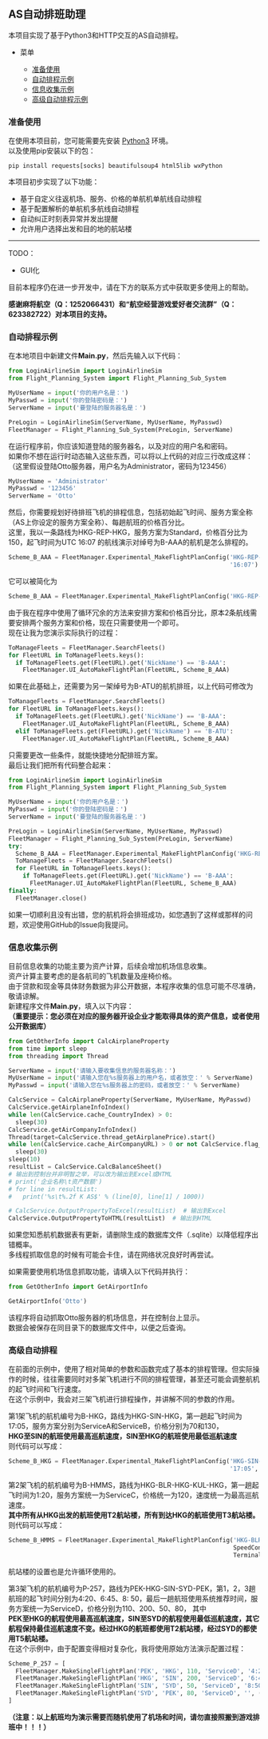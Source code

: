 ## AS自动排班助理

本项目实现了基于Python3和HTTP交互的AS自动排程。

* 菜单

  - [准备使用](#准备使用)
  - [自动排程示例](#自动排程示例)
  - [信息收集示例](#信息收集示例)
  - [高级自动排程示例](#高级自动排程)

<a id="prepare-use"></a>

### 准备使用

在使用本项目前，您可能需要先安装 [Python3](https://www.python.org/downloads/release/python-398/) 环境。  
以及使用pip安装以下的包：

```shell
pip install requests[socks] beautifulsoup4 html5lib wxPython
```

本项目初步实现了以下功能：

- 基于自定义往返机场、服务、价格的单航机单航线自动排程
- 基于配置解析的单航机多航线自动排程
- 自动纠正时刻表异常并发出提醒
- 允许用户选择出发和目的地的航站楼

----
TODO：

- GUI化

目前本程序仍在进一步开发中，请在下方的联系方式中获取更多使用上的帮助。

**感谢麻将航空（Q：1252066431）和“航空经营游戏爱好者交流群”（Q：623382722）对本项目的支持。**

<a id="example-auto-execute-flight-plan"></a>

### 自动排程示例

在本地项目中新建文件**Main.py**，然后先输入以下代码：

```python
from LoginAirlineSim import LoginAirlineSim
from Flight_Planning_System import Flight_Planning_Sub_System

MyUserName = input('你的用户名是：')
MyPasswd = input('你的登陆密码是：')
ServerName = input('要登陆的服务器名是：')

PreLogin = LoginAirlineSim(ServerName, MyUserName, MyPasswd)
FleetManager = Flight_Planning_Sub_System(PreLogin, ServerName)
```

在运行程序前，你应该知道登陆的服务器名，以及对应的用户名和密码。  
如果你不想在运行时动态输入这些东西，可以将以上代码的对应三行改成这样：  
（这里假设登陆Otto服务器，用户名为Administrator，密码为123456）

```python
MyUserName = 'Administrator'
MyPasswd = '123456'
ServerName = 'Otto'
```

然后，你需要规划好待排班飞机的排程信息，包括初始起飞时间、服务方案全称（AS上你设定的服务方案全称）、每趟航班的价格百分比。  
这里，我以一条路线为HKG-REP-HKG，服务方案为Standard，价格百分比为150，起飞时间为UTC 16:07 的航线演示对绰号为B-AAA的航机是怎么排程的。

```python
Scheme_B_AAA = FleetManager.Experimental_MakeFlightPlanConfig('HKG-REP-HKG', ['Standard', 'Standard'], [150, 150],
                                                              '16:07')
```

它可以被简化为

```python
Scheme_B_AAA = FleetManager.Experimental_MakeFlightPlanConfig('HKG-REP-HKG', ['Standard'], [150], '16:07')
```

由于我在程序中使用了循环冗余的方法来安排方案和价格百分比，原本2条航线需要安排两个服务方案和价格，现在只需要使用一个即可。  
现在让我为您演示实际执行的过程：

```python
ToManageFleets = FleetManager.SearchFleets()
for FleetURL in ToManageFleets.keys():
  if ToManageFleets.get(FleetURL).get('NickName') == 'B-AAA':
    FleetManager.UI_AutoMakeFlightPlan(FleetURL, Scheme_B_AAA)
```

如果在此基础上，还需要为另一架绰号为B-ATU的航机排班，以上代码可修改为

```python
ToManageFleets = FleetManager.SearchFleets()
for FleetURL in ToManageFleets.keys():
  if ToManageFleets.get(FleetURL).get('NickName') == 'B-AAA':
    FleetManager.UI_AutoMakeFlightPlan(FleetURL, Scheme_B_AAA)
  elif ToManageFleets.get(FleetURL).get('NickName') == 'B-ATU':
    FleetManager.UI_AutoMakeFlightPlan(FleetURL, Scheme_B_AAA)
```

只需要更改一些条件，就能快捷地分配排班方案。  
最后让我们把所有代码整合起来：

```python
from LoginAirlineSim import LoginAirlineSim
from Flight_Planning_System import Flight_Planning_Sub_System

MyUserName = input('你的用户名是：')
MyPasswd = input('你的登陆密码是：')
ServerName = input('要登陆的服务器名是：')

PreLogin = LoginAirlineSim(ServerName, MyUserName, MyPasswd)
FleetManager = Flight_Planning_Sub_System(PreLogin, ServerName)
try:
  Scheme_B_AAA = FleetManager.Experimental_MakeFlightPlanConfig('HKG-REP-HKG', ['Standard'], [150], '16:07')
  ToManageFleets = FleetManager.SearchFleets()
  for FleetURL in ToManageFleets.keys():
    if ToManageFleets.get(FleetURL).get('NickName') == 'B-AAA':
      FleetManager.UI_AutoMakeFlightPlan(FleetURL, Scheme_B_AAA)
finally:
  FleetManager.close()
```

如果一切顺利且没有出错，您的航机将会排班成功，如您遇到了这样或那样的问题，欢迎使用GitHub的Issue向我提问。

### 信息收集示例

目前信息收集的功能主要为资产计算，后续会增加机场信息收集。  
资产计算主要考虑的是各航司的飞机数量及座椅价格。  
由于贷款和现金等具体财务数据为非公开数据，本程序收集的信息可能不尽准确，敬请谅解。  
新建程序文件**Main.py**，填入以下内容：  
**（重要提示：您必须在对应的服务器开设企业才能取得具体的资产信息，或者使用公开数据库）**

```python
from GetOtherInfo import CalcAirplaneProperty
from time import sleep
from threading import Thread

ServerName = input('请输入要收集信息的服务器名称：')
MyUserName = input('请输入您在%s服务器上的用户名，或者放空：' % ServerName)
MyPasswd = input('请输入您在%s服务器上的密码，或者放空：' % ServerName)

CalcService = CalcAirplaneProperty(ServerName, MyUserName, MyPasswd)
CalcService.getAirplaneInfoIndex()
while len(CalcService.cache_CountryIndex) > 0:
  sleep(30)
CalcService.getAirCompanyInfoIndex()
Thread(target=CalcService.thread_getAirplanePrice).start()
while len(CalcService.cache_AirCompanyURL) > 0 or not CalcService.flag_price_ok:
  sleep(30)
sleep(10)
resultList = CalcService.CalcBalanceSheet()
# 输出到控制台并非明智之举，可以改为输出到Excel或HTML
# print('企业名称\t资产数额')
# for line in resultList:
#   print('%s\t%.2f K AS$' % (line[0], line[1] / 1000))

# CalcService.OutputPropertyToExcel(resultList)  # 输出到Excel
CalcService.OutputPropertyToHTML(resultList)  # 输出到HTML
```

如果您知悉航机数据表有更新，请删除生成的数据库文件（.sqlite）以降低程序出错概率。  
多线程抓取信息的时候有可能会卡住，请在网络状况良好时再尝试。

如果需要使用机场信息抓取功能，请填入以下代码并执行：

```python
from GetOtherInfo import GetAirportInfo

GetAirportInfo('Otto')
```

该程序将自动抓取Otto服务器的机场信息，并在控制台上显示。  
数据会被保存在同目录下的数据库文件中，以便之后查询。

### 高级自动排程

在前面的示例中，使用了相对简单的参数和函数完成了基本的排程管理。但实际操作的时候，往往需要同时对多架飞机进行不同的排程管理，甚至还可能会调整航机的起飞时间和飞行速度。  
在这个示例中，我会对三架飞机进行排程操作，并讲解不同的参数的作用。

第1架飞机的航机编号为B-HKG，路线为HKG-SIN-HKG，第一趟起飞时间为17:05，服务方案分别为ServiceA和ServiceB，价格分别为70和130，  
**HKG至SIN的航班使用最高巡航速度，SIN至HKG的航班使用最低巡航速度**  
则代码可以写成：

```python
Scheme_B_HKG = FleetManager.Experimental_MakeFlightPlanConfig('HKG-SIN-HKG', ['ServiceA', 'ServiceB'], [70, 130],
                                                              '17:05', SpeedConfig=('Max', 'Min'))
```

第2架飞机的航机编号为B-HMMS，路线为HKG-BLR-HKG-KUL-HKG，第一趟起飞时间为1:20，服务方案统一为ServiceC，价格统一为120，速度统一为最高巡航速度。  
**其中所有从HKG出发的航班使用T2航站楼，所有到达HKG的航班使用T3航站楼。**  
则代码可以写成：

```python
Scheme_B_HMMS = FleetManager.Experimental_MakeFlightPlanConfig('HKG-BLR-HKG-KUL-HKG', ['ServiceC'], [120], '1:20',
                                                               SpeedConfig=('Max'),
                                                               TerminalConfig=[('T2', 'T1'), ('T1', 'T3')])
```

航站楼的设置也是允许循环使用的。

第3架飞机的航机编号为P-257，路线为PEK-HKG-SIN-SYD-PEK，第1，2，3趟航班的起飞时间分别为4:20、6:45、8:
50，最后一趟航班使用系统推荐时间，服务方案统一为ServiceD，价格分别为110、200、50、80， 其中  
**PEK至HKG的航程使用最高巡航速度，SIN至SYD的航程使用最低巡航速度，其它航程保持最佳巡航速度不变。经过HKG的航班都使用T2航站楼，经过SYD的都使用T5航站楼。**  
在这个示例中，由于配置变得相对复杂化，我将使用原始方法演示配置过程：

```python
Scheme_P_257 = [
  FleetManager.MakeSingleFlightPlan('PEK', 'HKG', 110, 'ServiceD', '4:20', ('T1', 'T2'), 'Max'),
  FleetManager.MakeSingleFlightPlan('HKG', 'SIN', 200, 'ServiceD', '6:45', ('T2', 'T1'), 'Normal'),
  FleetManager.MakeSingleFlightPlan('SIN', 'SYD', 50, 'ServiceD', '8:50', ('T1', 'T5'), 'Min'),
  FleetManager.MakeSingleFlightPlan('SYD', 'PEK', 80, 'ServiceD', '', ('T5', 'T1'), 'Normal')
]
```

**（注意：以上航班均为演示需要而随机使用了机场和时间，请勿直接照搬到游戏排班中！！！）**